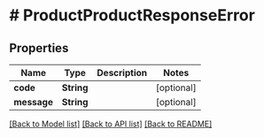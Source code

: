 # # ProductProductResponseError


## Properties 


Name | Type | Description | Notes
------------ | ------------- | ------------- | -------------
**code**| **String** |   | [optional]
**message**| **String** |   | [optional]


[[Back to Model list]](../../README.md#models) [[Back to API list]](../../README.md#endpoints) [[Back to README]](../../README.md)

